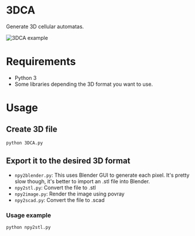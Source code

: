 # 3DCA

Generate 3D cellular automatas.

![3DCA example]("/lecture_1/3D/sample.jpeg")

# Requirements

- Python 3
- Some libraries depending the 3D format you want to use. 

# Usage

## Create 3D file

```
python 3DCA.py
```

## Export it to the desired 3D format


- `npy2blender.py`: This uses Blender GUI to generate each pixel. It's pretty slow though, it's better to import an .stl file into Blender.
- `npy2stl.py`: Convert the file to .stl
- `npy2image.py`: Render the image using povray
- `npy2scad.py`: Convert the file to .scad

### Usage example

```
python npy2stl.py
```
